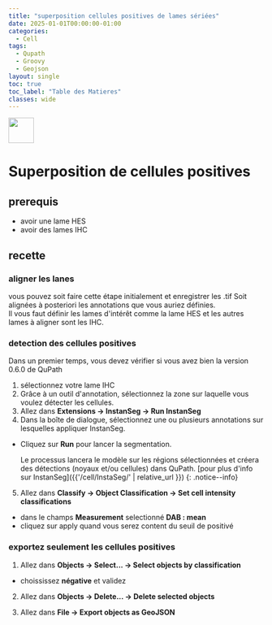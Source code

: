 ```yaml
---
title: "superposition cellules positives de lames sériées"
date: 2025-01-01T00:00:00-01:00
categories:
  - Cell
tags:
  - Qupath
  - Groovy
  - Geojson
layout: single
toc: true
toc_label: "Table des Matieres"
classes: wide
---
```


<img src="{{ site.baseurl }}/assets/images/align.svg" width="50">

# Superposition de cellules positives

## prerequis
- avoir une lame HES
- avoir des lames IHC

## recette

### aligner les lanes

vous pouvez soit faire cette étape initialement et enregistrer les .tif Soit alignées à posteriori les annotations que vous auriez définies.  
Il vous faut définir les lames d'intérêt comme la lame HES et les autres lames à aligner sont les IHC. 

### detection des cellules positives

Dans un premier temps, vous devez vérifier si vous avez bien la version 0.6.0 de QuPath 
1. sélectionnez votre lame IHC 
2. Grâce à un outil d'annotation, sélectionnez la zone sur laquelle vous voulez détecter les cellules. 
3. Allez dans **Extensions → InstanSeg → Run InstanSeg**
4. Dans la boîte de dialogue, sélectionnez une ou plusieurs annotations sur lesquelles appliquer InstanSeg.
  - Cliquez sur **Run** pour lancer la segmentation. 

    Le processus lancera le modèle sur les régions sélectionnées et créera des détections (noyaux et/ou cellules) dans QuPath. [pour plus d'info sur InstanSeg]({{'/cell/InstaSeg/' | relative_url }})
    {: .notice--info}


5. Allez dans **Classify → Object Classification → Set cell intensity classifications**
  - dans le champs **Measurement** selectionné **DAB : mean**
  - cliquez sur apply quand vous serez content du seuil de positivé

### exportez seulement les cellules positives

1. Allez dans **Objects → Select... → Select objects by classification**
  - choississez **négative** et validez

2. Allez dans **Objects → Delete... → Delete selected objects**

3. Allez dans **File → Export objects as GeoJSON**

